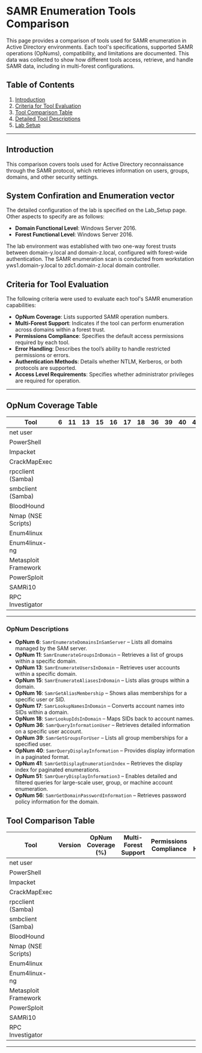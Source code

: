 # SAMR Enumeration Tools Comparison

This page provides a comparison of tools used for SAMR enumeration in Active Directory environments. Each tool's specifications, supported SAMR operations (OpNums), compatibility, and limitations are documented. This data was collected to show how different tools access, retrieve, and handle SAMR data, including in multi-forest configurations.

## Table of Contents
1. [Introduction](#introduction)
2. [Criteria for Tool Evaluation](#criteria-for-tool-evaluation)
3. [Tool Comparison Table](#tool-comparison-table)
4. [Detailed Tool Descriptions](#detailed-tool-descriptions)
5. [Lab Setup](#lab-setup)

---

## Introduction

This comparison covers tools used for Active Directory reconnaissance through the SAMR protocol, which retrieves information on users, groups, domains, and other security settings.

## System Confiration and Enumeration vector
The detailed configuration of the lab is specified on the Lab_Setup page.  
Other aspects to specify are as follows:  
- **Domain Functional Level**: Windows Server 2016.
- **Forest Functional Level**: Windows Server 2016.

The lab environment was established with two one-way forest trusts between domain-y.local and domain-z.local, configured with forest-wide authentication. The SAMR enumeration scan is conducted from workstation yws1.domain-y.local to zdc1.domain-z.local domain controller.

## Criteria for Tool Evaluation

The following criteria were used to evaluate each tool's SAMR enumeration capabilities:

- **OpNum Coverage**: Lists supported SAMR operation numbers.
- **Multi-Forest Support**: Indicates if the tool can perform enumeration across domains within a forest trust.
- **Permissions Compliance**: Specifies the default access permissions required by each tool.
- **Error Handling**: Describes the tool’s ability to handle restricted permissions or errors.
- **Authentication Methods**: Details whether NTLM, Kerberos, or both protocols are supported.
- **Access Level Requirements**: Specifies whether administrator privileges are required for operation.

---

## OpNum Coverage Table

| Tool                 | 6  | 11 | 13 | 15 | 16 | 17 | 18 | 36 | 39 | 40 | 41 | 51 | 56 |
|----------------------|----|----|----|----|----|----|----|----|----|----|----|----|----|
| net user             |    |    |    |    |    |    |    |    |    |    |    |    |    |
| PowerShell           |    |    |    |    |    |    |    |    |    |    |    |    |    |
| Impacket             |    |    |    |    |    |    |    |    |    |    |    |    |    |
| CrackMapExec         |    |    |    |    |    |    |    |    |    |    |    |    |    |
| rpcclient (Samba)    |    |    |    |    |    |    |    |    |    |    |    |    |    |
| smbclient (Samba)    |    |    |    |    |    |    |    |    |    |    |    |    |    |
| BloodHound           |    |    |    |    |    |    |    |    |    |    |    |    |    |
| Nmap (NSE Scripts)   |    |    |    |    |    |    |    |    |    |    |    |    |    |
| Enum4linux           |    |    |    |    |    |    |    |    |    |    |    |    |    |
| Enum4linux-ng        |    |    |    |    |    |    |    |    |    |    |    |    |    |
| Metasploit Framework |    |    |    |    |    |    |    |    |    |    |    |    |    |
| PowerSploit          |    |    |    |    |    |    |    |    |    |    |    |    |    |
| SAMRi10              |    |    |    |    |    |    |    |    |    |    |    |    |    |
| RPC Investigator     |    |    |    |    |    |    |    |    |    |    |    |    |    |

---

### OpNum Descriptions

- **OpNum 6**: `SamrEnumerateDomainsInSamServer` – Lists all domains managed by the SAM server.
- **OpNum 11**: `SamrEnumerateGroupsInDomain` – Retrieves a list of groups within a specific domain.
- **OpNum 13**: `SamrEnumerateUsersInDomain` – Retrieves user accounts within a specific domain.
- **OpNum 15**: `SamrEnumerateAliasesInDomain` – Lists alias groups within a domain.
- **OpNum 16**: `SamrGetAliasMembership` – Shows alias memberships for a specific user or SID.
- **OpNum 17**: `SamrLookupNamesInDomain` – Converts account names into SIDs within a domain.
- **OpNum 18**: `SamrLookupIdsInDomain` – Maps SIDs back to account names.
- **OpNum 36**: `SamrQueryInformationUser` – Retrieves detailed information on a specific user account.
- **OpNum 39**: `SamrGetGroupsForUser` – Lists all group memberships for a specified user.
- **OpNum 40**: `SamrQueryDisplayInformation` – Provides display information in a paginated format.
- **OpNum 41**: `SamrGetDisplayEnumerationIndex` – Retrieves the display index for paginated enumerations.
- **OpNum 51**: `SamrQueryDisplayInformation3` – Enables detailed and filtered queries for large-scale user, group, or machine account enumeration.
- **OpNum 56**: `SamrGetDomainPasswordInformation` – Retrieves password policy information for the domain.

## Tool Comparison Table

| Tool                 | Version | OpNum Coverage (%) | Multi-Forest Support | Permissions Compliance | Error Handling | Authentication Methods | Access Level Requirements | Supported OS |
|----------------------|---------|--------------------|-----------------------|------------------------|----------------|------------------------|---------------------------|---------------|
| net user             |         |                    |                       |                        |                |                        |                           |               |
| PowerShell           |         |                    |                       |                        |                |                        |                           |               |
| Impacket             |         |                    |                       |                        |                |                        |                           |               |
| CrackMapExec         |         |                    |                       |                        |                |                        |                           |               |
| rpcclient (Samba)    |         |                    |                       |                        |                |                        |                           |               |
| smbclient (Samba)    |         |                    |                       |                        |                |                        |                           |               |
| BloodHound           |         |                    |                       |                        |                |                        |                           |               |
| Nmap (NSE Scripts)   |         |                    |                       |                        |                |                        |                           |               |
| Enum4linux           |         |                    |                       |                        |                |                        |                           |               |
| Enum4linux-ng        |         |                    |                       |                        |                |                        |                           |               |
| Metasploit Framework |         |                    |                       |                        |                |                        |                           |               |
| PowerSploit          |         |                    |                       |                        |                |                        |                           |               |
| SAMRi10              |         |                    |                       |                        |                |                        |                           |               |
| RPC Investigator     |         |                    |                       |                        |                |                        |                           |               |
---
